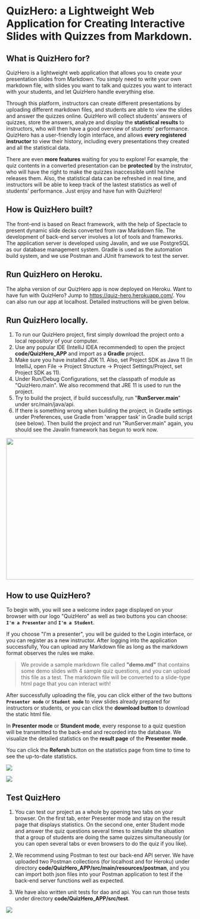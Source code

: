 # QuizHero: a Lightweight Web Application for Creating Interactive Slides with Quizzes from Markdown.

## What is QuizHero for?

QuizHero is a lightweight web application that allows you to create your presentation slides from Markdown. You simply need to write your own markdown file, with slides you want to talk and quizzes you want to interact with your students, and let QuizHero handle everything else. 

Through this platform, instructors can create different presentations by uploading different markdown files, and students are able to view the slides and answer the quizzes online. QuizHero will collect students' answers of quizzes, store the answers, analyze and display the **statistical results** to instructors, who will then have a good overview of students' performance. QuizHero has a user-friendly login interface, and allows **every registered instructor** to view their history, including every presentations they created and all the statistical data.

There are even **more features** waiting for you to explore! For example, the quiz contents in a converted presentation can be **protected** by the instrutor, who will have the right to make the quizzes inaccessible until he/she releases them. Also, the statistical data can be refreshed in real time, and instructors will be able to keep track of the lastest statistics as well of students' performance. Just enjoy and have fun with QuizHero!

## How is QuizHero built?

The front-end is based on React framework, with the help of Spectacle to present dynamic slide decks converted from raw Markdown file. The development of back-end server involves a lot of tools and frameworks. The application server is developed using Javalin, and we use PostgreSQL as our database management system. Gradle is used as the automation build system, and we use Postman and JUnit framework to test the server.

## Run QuizHero on Heroku.

The alpha version of our QuizHero app is now deployed on Heroku. Want to have fun with QuizHero? Jump to https://quiz-hero.herokuapp.com/. You can also run our app at localhost. Detailed instructions will be given below.

## Run QuizHero locally.

1. To run our QuizHero project, first simply download the project onto a local repository of your computer.
2. Use any popular IDE (IntelliJ IDEA recommended) to open the project **code/QuizHero_APP** and import as a **Gradle** project.
3. Make sure you have installed JDK 11. Also, set Project SDK as Java 11 (In IntelliJ, open File -> Project Structure -> Project Settings/Project, set Project SDK as 11). 
4. Under Run/Debug Configurations, set the classpath of module as "QuizHero.main". We also recommend that JRE 11 is used to run the project.
5. Try to build the project, if build successfully, run "**RunServer.main**" under src/main/java/api. 
6. If there is something wrong when building the project, in Gradle settings under Preferences, use Gradle from 'wrapper task' in Gradle build script (see below). Then build the project and run "RunServer.main" again, you should see the Javalin framework has begun to work now.

<img src="https://github.com/jhu-oose/2020-spring-group-QuizHero/blob/master/docs/configuration.jpg" width="750" height="380" />

## How to use QuizHero?

To begin with, you will see a welcome index page displayed on your browser with our logo "QuizHero" as well as two buttons you can choose: **`I'm a Presenter`** and **`I'm a Student`**.

If you choose "I'm a presenter", you will be guided to the Login interface, or you can register as a new instructor. After logging into the application successfully, You can upload any Markdown file as long as the markdown format observes the rules we make. 

> We provide a sample markdown file called **"demo.md"** that contains some demo slides with 4 sample quiz questions, and you can upload this file as a test. The markdown file will be converted to a slide-type html page that you can interact with! 

After successfully uploading the file, you can click either of the two buttons **`Presenter mode`** or **`Student mode`** to view slides already prepared for instructors or students, or you can click the **download button** to download the static html file. 

In **Presenter mode** or **Stundent mode**, every response to a quiz question will be transmitted to the back-end and recorded into the database. We visualize the detailed statistics on the **result page** of the **Presenter mode**. 

You can click the **Refersh** button on the statistics page from time to time to see the up-to-date statistics.

<!--![](https://github.com/jhu-oose/2020-spring-group-QuizHero/blob/master/docs/index.png)-->

![](https://github.com/jhu-oose/2020-spring-group-QuizHero/blob/master/docs/quiz.jpg)

![](https://github.com/jhu-oose/2020-spring-group-QuizHero/blob/master/docs/statistics.jpg)

## Test QuizHero

1. You can test our project as a whole by opening two tabs on your browser. On the first tab, enter Presenter mode and stay on the result page that displays statistics. On the second one, enter Student mode and answer the quiz questions several times to simulate the situation that a group of students are doing the same quizzes simultaneously (or you can open several tabs or even browsers to do the quiz if you like). 

2. We recommend using Postman to test our back-end API server. We have uploaded two Postman collections (for localhost and for Heroku) under directory **code/QuizHero_APP/src/main/resources/postman**, and you can import both json files into your Postman application to test if the back-end server functions well as expected.

3. We have also written unit tests for dao and api. You can run those tests under directory **code/QuizHero_APP/src/test**.

![](https://github.com/jhu-oose/2020-spring-group-QuizHero/blob/master/docs/PostmanTest.jpg)
